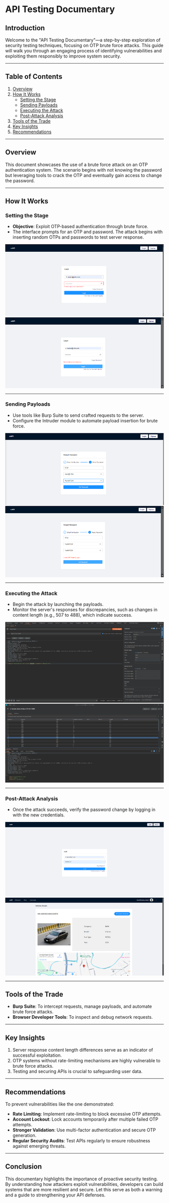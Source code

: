 # API Testing Documentary

## Introduction
Welcome to the "API Testing Documentary"—a step-by-step exploration of security testing techniques, focusing on OTP brute force attacks. This guide will walk you through an engaging process of identifying vulnerabilities and exploiting them responsibly to improve system security.

---

## Table of Contents
1. [Overview](#overview)
2. [How It Works](#how-it-works)
   - [Setting the Stage](#setting-the-stage)
   - [Sending Payloads](#sending-payloads)
   - [Executing the Attack](#executing-the-attack)
   - [Post-Attack Analysis](#post-attack-analysis)
3. [Tools of the Trade](#tools-of-the-trade)
4. [Key Insights](#key-insights)
5. [Recommendations](#recommendations)

---

## Overview
This document showcases the use of a brute force attack on an OTP authentication system. The scenario begins with not knowing the password but leveraging tools to crack the OTP and eventually gain access to change the password.

---

## How It Works

### Setting the Stage
- **Objective**: Exploit OTP-based authentication through brute force.
- The interface prompts for an OTP and password. The attack begins with inserting random OTPs and passwords to test server response.

![Step 1](./Assets/image.png)
![Step 2](./Assets/image-1.png)

---

### Sending Payloads
- Use tools like Burp Suite to send crafted requests to the server.
- Configure the Intruder module to automate payload insertion for brute force.

![Payload Setup](./Assets/image-3.png)
![Payload Options](./Assets/image-4.png)

---

### Executing the Attack
- Begin the attack by launching the payloads.
- Monitor the server's responses for discrepancies, such as changes in content length (e.g., 507 to 488), which indicate success.

![Attack in Progress](./Assets/image-6.png)
![Response Differences](./Assets/image-7.png)

---

### Post-Attack Analysis
- Once the attack succeeds, verify the password change by logging in with the new credentials.

![Verification](./Assets/image-8.png)
![Success](./Assets/image-9.png)

---

## Tools of the Trade
- **Burp Suite**: To intercept requests, manage payloads, and automate brute force attacks.
- **Browser Developer Tools**: To inspect and debug network requests.

---

## Key Insights
1. Server response content length differences serve as an indicator of successful exploitation.
2. OTP systems without rate-limiting mechanisms are highly vulnerable to brute force attacks.
3. Testing and securing APIs is crucial to safeguarding user data.

---

## Recommendations
To prevent vulnerabilities like the one demonstrated:
- **Rate Limiting**: Implement rate-limiting to block excessive OTP attempts.
- **Account Lockout**: Lock accounts temporarily after multiple failed OTP attempts.
- **Stronger Validation**: Use multi-factor authentication and secure OTP generation.
- **Regular Security Audits**: Test APIs regularly to ensure robustness against emerging threats.

---

## Conclusion
This documentary highlights the importance of proactive security testing. By understanding how attackers exploit vulnerabilities, developers can build systems that are more resilient and secure. Let this serve as both a warning and a guide to strengthening your API defenses.
